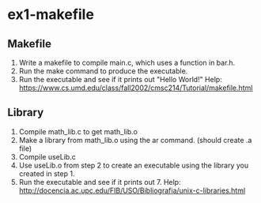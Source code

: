 # ex1-makefile

## Makefile
1. Write a makefile to compile main.c, which uses a function in bar.h.
2. Run the make command to produce the executable.
3. Run the executable and see if it prints out "Hello World!"
Help: https://www.cs.umd.edu/class/fall2002/cmsc214/Tutorial/makefile.html

## Library
1. Compile math_lib.c to get math_lib.o
1. Make a library from math_lib.o using the ar command. (should create .a file)
2. Compile useLib.c
3. Use useLib.o from step 2 to create an executable using the library you created in step 1.
4. Run the executable and see if it prints out 7.
Help: http://docencia.ac.upc.edu/FIB/USO/Bibliografia/unix-c-libraries.html
